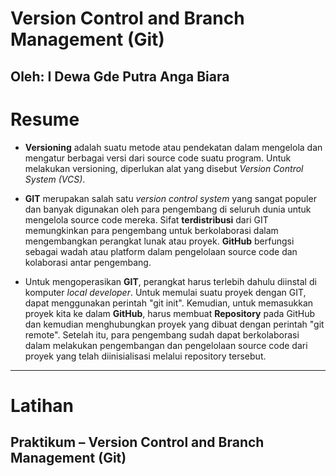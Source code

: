 # **Version Control and Branch Management (Git)**
## Oleh: I Dewa Gde Putra Anga Biara

# Resume

* **Versioning** adalah suatu metode atau pendekatan dalam mengelola dan mengatur berbagai versi dari source code suatu program. Untuk melakukan versioning, diperlukan alat yang disebut *Version Control System (VCS)*.

* **GIT** merupakan salah satu *version control system* yang sangat populer dan banyak digunakan oleh para pengembang di seluruh dunia untuk mengelola source code mereka. Sifat **terdistribusi** dari GIT memungkinkan para pengembang untuk berkolaborasi dalam mengembangkan perangkat lunak atau proyek. **GitHub** berfungsi sebagai wadah atau platform dalam pengelolaan source code dan kolaborasi antar pengembang.

* Untuk mengoperasikan **GIT**, perangkat harus terlebih dahulu diinstal di komputer *local developer*. Untuk memulai suatu proyek dengan GIT, dapat menggunakan perintah "git init". Kemudian, untuk memasukkan proyek kita ke dalam **GitHub**, harus membuat **Repository** pada GitHub dan kemudian menghubungkan proyek yang dibuat dengan perintah "git remote". Setelah itu, para pengembang sudah dapat berkolaborasi dalam melakukan pengembangan dan pengelolaan source code dari proyek yang telah diinisialisasi melalui repository tersebut.

 ---

# Latihan

## Praktikum – Version Control and Branch Management (Git)
